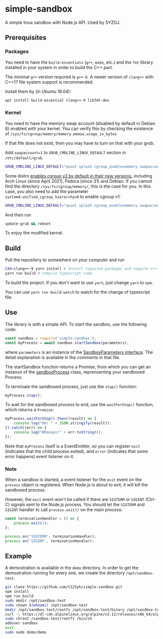 # simple-sandbox
A simple linux sandbox with Node.js API. Used by SYZOJ.

## Prerequisites
### Packages
You need to have the `build-essentials` (`g++`, `make`, etc.) and the `fmt` library installed in your system in order to build the C++ part.

The minimal `g++` version required is `g++-8`. A newer version of `clang++` with C++17 file system support is recommended.

Install them by (in Ubuntu 18.04):
```bash
apt install build-essential clang++-9 libfmt-dev
```

### Kernel
You need to have the memory swap account (disabled by default in Debian 8) enabled with your kernel. You can verify this by checking the existence of `/sys/fs/cgroup/memory/memory.memsw.usage_in_bytes` 

If that file does not exist, then you may have to turn on that with your grub.

Add `swapaccount=1` to `GRUB_CMDLINE_LINUX_DEFAULT` section in `/etc/default/grub`.
```bash
GRUB_CMDLINE_LINUX_DEFAULT="quiet splash cgroup_enable=memory swapaccount=1"
```

Some distro [enables cgroup v2 by default in their new versions](https://rootlesscontaine.rs/getting-started/common/cgroup2/), including Arch Linux (since April 2021), Fedora (since 31) and Debian. If you cannot find the directory `/sys/fs/cgroup/memory/`, this is the case for you. In this case, you also need to add the parameter `systemd.unified_cgroup_hierarchy=0` to enable cgroup v1: 

```bash
GRUB_CMDLINE_LINUX_DEFAULT="quiet splash cgroup_enable=memory swapaccount=1 systemd.unified_cgroup_hierarchy=0"
```

And then run
```bash
update-grub && reboot
```
To enjoy the modified kernel.

## Build
Pull the repository to somewhere on your computer and run

```bash
CXX=clang++-9 yarn install # Install required packages and compile C++ code with the clang++-9 compiler
yarn run build # Compile typescript code.
```

To build the project. If you don't want to use `yarn`, just change `yarn` to `npm`.

You can use `yarn run build:watch` to watch for the change of typescript file.

## Use
The library is with a simple API.
To start the sandbox, use the following code:

```js
const sandbox = require('simple-sandbox');
const myProcess = await sandbox.startSandbox(parameters);
```

where `parameters` is an instance of the [SandboxParameters interface](src/interfaces.ts). The detail explanation is available in the comments in that file.

The startSandbox function returns a Promise, from which you can get an instance of the [sandboxProcess](src/sandboxProcess.ts) class, reprensenting your sandboxed Process.

To terminate the sandboxed process, just use the `stop()` function:

```js
myProcess.stop();
```

To wait for the sandboxed process to end, use the `waitForStop()` function, which returns a `Promise`:

```js
myProcess.waitForStop().then((result) => {
    console.log("OK! " + JSON.stringify(result));
}).catch((err) => {
    console.log("Whooops!" + err.toString());
});
```

Note that `myProcess` itself is a EventEmitter, so you can register `exit` (indicates that the child process exited), and `error` (indicates that some error happens) event listener on it.

### Note
When a sandbox is started, a event listener for the `exit` event on the `process` object is registered. When Node.js is about to exit, it will kill the sandboxed process.

However, the `exit` event won't be called if there are `SIGTERM` or `SIGINT` (Ctrl-C) signals sent to the Node.js process. You should let the `SIGTERM` and `SIGINT` handler to call `process.exit()` on the main process:

```js
const terminationHandler = () => {
    process.exit(1);
};

process.on('SIGTERM', terminationHandler);
process.on('SIGINT', terminationHandler);
```

## Example
A demostration is available in the `demo` directory.
In order to get the demostration running for every one, we create the directory `/opt/sandbox-test`.

```bash
git clone https://github.com/t123yh/simple-sandbox.git
npm install
npm run build
sudo mkdir /opt/sandbox-test
sudo chown $(whoami) /opt/sandbox-test
mkdir /opt/sandbox-test/rootfs /opt/sandbox-test/binary /opt/sandbox-test/working
curl -L https://dl-cdn.alpinelinux.org/alpine/v3.12/releases/x86_64/alpine-minirootfs-3.12.3-x86_64.tar.gz | tar -xzvf - -C /opt/sandbox-test/rootfs
sudo chroot /sandbox-test/rootfs /bin/sh
adduser sandbox
exit
sudo node demo/demo
```
